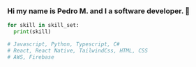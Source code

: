 ### Hi my name is Pedro M. and I a software developer. 👋

<!--
**pedroamuniz/pedroamuniz** is a ✨ _special_ ✨ repository because its `README.md` (this file) appears on your GitHub profile.

Here are some ideas to get you started:

- 🔭 I’m currently working as software
- 🌱 I’m currently learning ...
- 👯 I’m looking to collaborate on ...
- 🤔 I’m looking for help with ...
- 💬 Ask me about ...
- 📫 How to reach me: ...
- 😄 Pronouns: ...
- ⚡ Fun fact: ...
-->

```python
for skill in skill_set:
  print(skill)

# Javascript, Python, Typescript, C#
# React, React Native, TailwindCss, HTML, CSS
# AWS, Firebase
```
